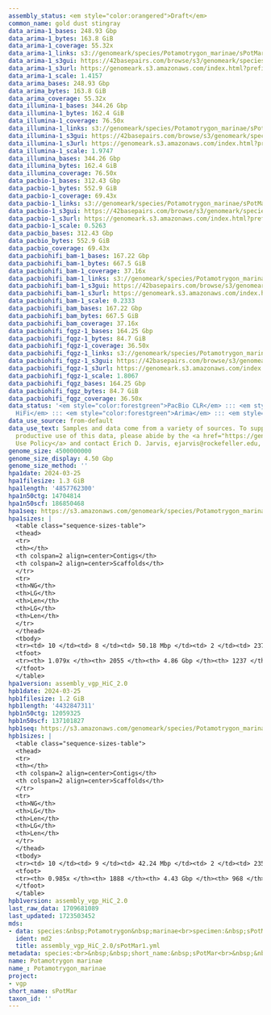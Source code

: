 ```yaml
---
assembly_status: <em style="color:orangered">Draft</em>
common_name: gold dust stingray
data_arima-1_bases: 248.93 Gbp
data_arima-1_bytes: 163.8 GiB
data_arima-1_coverage: 55.32x
data_arima-1_links: s3://genomeark/species/Potamotrygon_marinae/sPotMar1/genomic_data/arima/<br>
data_arima-1_s3gui: https://42basepairs.com/browse/s3/genomeark/species/Potamotrygon_marinae/sPotMar1/genomic_data/arima/
data_arima-1_s3url: https://genomeark.s3.amazonaws.com/index.html?prefix=species/Potamotrygon_marinae/sPotMar1/genomic_data/arima/
data_arima-1_scale: 1.4157
data_arima_bases: 248.93 Gbp
data_arima_bytes: 163.8 GiB
data_arima_coverage: 55.32x
data_illumina-1_bases: 344.26 Gbp
data_illumina-1_bytes: 162.4 GiB
data_illumina-1_coverage: 76.50x
data_illumina-1_links: s3://genomeark/species/Potamotrygon_marinae/sPotMar1/genomic_data/illumina/<br>
data_illumina-1_s3gui: https://42basepairs.com/browse/s3/genomeark/species/Potamotrygon_marinae/sPotMar1/genomic_data/illumina/
data_illumina-1_s3url: https://genomeark.s3.amazonaws.com/index.html?prefix=species/Potamotrygon_marinae/sPotMar1/genomic_data/illumina/
data_illumina-1_scale: 1.9747
data_illumina_bases: 344.26 Gbp
data_illumina_bytes: 162.4 GiB
data_illumina_coverage: 76.50x
data_pacbio-1_bases: 312.43 Gbp
data_pacbio-1_bytes: 552.9 GiB
data_pacbio-1_coverage: 69.43x
data_pacbio-1_links: s3://genomeark/species/Potamotrygon_marinae/sPotMar1/genomic_data/pacbio/<br>
data_pacbio-1_s3gui: https://42basepairs.com/browse/s3/genomeark/species/Potamotrygon_marinae/sPotMar1/genomic_data/pacbio/
data_pacbio-1_s3url: https://genomeark.s3.amazonaws.com/index.html?prefix=species/Potamotrygon_marinae/sPotMar1/genomic_data/pacbio/
data_pacbio-1_scale: 0.5263
data_pacbio_bases: 312.43 Gbp
data_pacbio_bytes: 552.9 GiB
data_pacbio_coverage: 69.43x
data_pacbiohifi_bam-1_bases: 167.22 Gbp
data_pacbiohifi_bam-1_bytes: 667.5 GiB
data_pacbiohifi_bam-1_coverage: 37.16x
data_pacbiohifi_bam-1_links: s3://genomeark/species/Potamotrygon_marinae/sPotMar1/genomic_data/pacbio_hifi/<br>
data_pacbiohifi_bam-1_s3gui: https://42basepairs.com/browse/s3/genomeark/species/Potamotrygon_marinae/sPotMar1/genomic_data/pacbio_hifi/
data_pacbiohifi_bam-1_s3url: https://genomeark.s3.amazonaws.com/index.html?prefix=species/Potamotrygon_marinae/sPotMar1/genomic_data/pacbio_hifi/
data_pacbiohifi_bam-1_scale: 0.2333
data_pacbiohifi_bam_bases: 167.22 Gbp
data_pacbiohifi_bam_bytes: 667.5 GiB
data_pacbiohifi_bam_coverage: 37.16x
data_pacbiohifi_fqgz-1_bases: 164.25 Gbp
data_pacbiohifi_fqgz-1_bytes: 84.7 GiB
data_pacbiohifi_fqgz-1_coverage: 36.50x
data_pacbiohifi_fqgz-1_links: s3://genomeark/species/Potamotrygon_marinae/sPotMar1/genomic_data/pacbio_hifi/<br>
data_pacbiohifi_fqgz-1_s3gui: https://42basepairs.com/browse/s3/genomeark/species/Potamotrygon_marinae/sPotMar1/genomic_data/pacbio_hifi/
data_pacbiohifi_fqgz-1_s3url: https://genomeark.s3.amazonaws.com/index.html?prefix=species/Potamotrygon_marinae/sPotMar1/genomic_data/pacbio_hifi/
data_pacbiohifi_fqgz-1_scale: 1.8067
data_pacbiohifi_fqgz_bases: 164.25 Gbp
data_pacbiohifi_fqgz_bytes: 84.7 GiB
data_pacbiohifi_fqgz_coverage: 36.50x
data_status: '<em style="color:forestgreen">PacBio CLR</em> ::: <em style="color:forestgreen">PacBio
  HiFi</em> ::: <em style="color:forestgreen">Arima</em> ::: <em style="color:forestgreen">Illumina</em>'
data_use_source: from-default
data_use_text: Samples and data come from a variety of sources. To support fair and
  productive use of this data, please abide by the <a href="https://genome10k.soe.ucsc.edu/data-use-policies/">Data
  Use Policy</a> and contact Erich D. Jarvis, ejarvis@rockefeller.edu, with any questions.
genome_size: 4500000000
genome_size_display: 4.50 Gbp
genome_size_method: ''
hpa1date: 2024-03-25
hpa1filesize: 1.3 GiB
hpa1length: '4857762300'
hpa1n50ctg: 14704814
hpa1n50scf: 186850468
hpa1seq: https://s3.amazonaws.com/genomeark/species/Potamotrygon_marinae/sPotMar1/assembly_vgp_HiC_2.0/sPotMar1.HiC.hap1.20240325.fasta.gz
hpa1sizes: |
  <table class="sequence-sizes-table">
  <thead>
  <tr>
  <th></th>
  <th colspan=2 align=center>Contigs</th>
  <th colspan=2 align=center>Scaffolds</th>
  </tr>
  <tr>
  <th>NG</th>
  <th>LG</th>
  <th>Len</th>
  <th>LG</th>
  <th>Len</th>
  </tr>
  </thead>
  <tbody>
  <tr><td> 10 </td><td> 8 </td><td> 50.18 Mbp </td><td> 2 </td><td> 237.35 Mbp </td></tr><tr><td> 20 </td><td> 20 </td><td> 34.60 Mbp </td><td> 4 </td><td> 209.51 Mbp </td></tr><tr><td> 30 </td><td> 35 </td><td> 26.09 Mbp </td><td> 6 </td><td> 203.98 Mbp </td></tr><tr><td> 40 </td><td> 54 </td><td> 20.28 Mbp </td><td> 9 </td><td> 197.52 Mbp </td></tr><tr style="background-color:#cccccc;"><td> 50 </td><td> 81 </td><td style="background-color:#88ff88;"> 14.70 Mbp </td><td> 11 </td><td style="background-color:#88ff88;"> 186.85 Mbp </td></tr><tr><td> 60 </td><td> 119 </td><td> 10.48 Mbp </td><td> 14 </td><td> 108.44 Mbp </td></tr><tr><td> 70 </td><td> 171 </td><td> 7.05 Mbp </td><td> 19 </td><td> 86.99 Mbp </td></tr><tr><td> 80 </td><td> 250 </td><td> 4.32 Mbp </td><td> 25 </td><td> 59.97 Mbp </td></tr><tr><td> 90 </td><td> 390 </td><td> 2.33 Mbp </td><td> 34 </td><td> 20.01 Mbp </td></tr><tr><td> 100 </td><td> 687 </td><td> 0.94 Mbp </td><td> 145 </td><td> 1.79 Mbp </td></tr></tbody>
  <tfoot>
  <tr><th> 1.079x </th><th> 2055 </th><th> 4.86 Gbp </th><th> 1237 </th><th> 4.86 Gbp </th></tr>
  </tfoot>
  </table>
hpa1version: assembly_vgp_HiC_2.0
hpb1date: 2024-03-25
hpb1filesize: 1.2 GiB
hpb1length: '4432847311'
hpb1n50ctg: 12059325
hpb1n50scf: 137101827
hpb1seq: https://s3.amazonaws.com/genomeark/species/Potamotrygon_marinae/sPotMar1/assembly_vgp_HiC_2.0/sPotMar1.HiC.hap2.20240325.fasta.gz
hpb1sizes: |
  <table class="sequence-sizes-table">
  <thead>
  <tr>
  <th></th>
  <th colspan=2 align=center>Contigs</th>
  <th colspan=2 align=center>Scaffolds</th>
  </tr>
  <tr>
  <th>NG</th>
  <th>LG</th>
  <th>Len</th>
  <th>LG</th>
  <th>Len</th>
  </tr>
  </thead>
  <tbody>
  <tr><td> 10 </td><td> 9 </td><td> 42.24 Mbp </td><td> 2 </td><td> 235.42 Mbp </td></tr><tr><td> 20 </td><td> 21 </td><td> 30.70 Mbp </td><td> 4 </td><td> 204.62 Mbp </td></tr><tr><td> 30 </td><td> 38 </td><td> 22.10 Mbp </td><td> 6 </td><td> 202.06 Mbp </td></tr><tr><td> 40 </td><td> 61 </td><td> 16.51 Mbp </td><td> 9 </td><td> 193.50 Mbp </td></tr><tr style="background-color:#cccccc;"><td> 50 </td><td> 93 </td><td style="background-color:#88ff88;"> 12.06 Mbp </td><td> 11 </td><td style="background-color:#88ff88;"> 137.10 Mbp </td></tr><tr><td> 60 </td><td> 139 </td><td> 8.16 Mbp </td><td> 15 </td><td> 103.92 Mbp </td></tr><tr><td> 70 </td><td> 207 </td><td> 5.16 Mbp </td><td> 20 </td><td> 82.86 Mbp </td></tr><tr><td> 80 </td><td> 335 </td><td> 2.45 Mbp </td><td> 27 </td><td> 49.43 Mbp </td></tr><tr><td> 90 </td><td> 627 </td><td> 0.95 Mbp </td><td> 83 </td><td> 2.75 Mbp </td></tr><tr><td> 100 </td><td> 0 </td><td>  </td><td> 0 </td><td>  </td></tr></tbody>
  <tfoot>
  <tr><th> 0.985x </th><th> 1888 </th><th> 4.43 Gbp </th><th> 968 </th><th> 4.43 Gbp </th></tr>
  </tfoot>
  </table>
hpb1version: assembly_vgp_HiC_2.0
last_raw_data: 1709681089
last_updated: 1723503452
mds:
- data: species:&nbsp;Potamotrygon&nbsp;marinae<br>specimen:&nbsp;sPotMar1<br>projects:&nbsp;<br>&nbsp;&nbsp;-&nbsp;vgp<br>assembled_by_group:&nbsp;Rockefeller<br>data_location:&nbsp;S3<br>release_to:&nbsp;S3<br>combine_for_curation:&nbsp;true<br>hap1:&nbsp;s3://genomeark/species/Potamotrygon_marinae/sPotMar1/assembly_vgp_HiC_2.0/sPotMar1.HiC.hap1.20240325.fasta.gz<br>hap2:&nbsp;s3://genomeark/species/Potamotrygon_marinae/sPotMar1/assembly_vgp_HiC_2.0/sPotMar1.HiC.hap2.20240325.fasta.gz<br>pretext_hap1:&nbsp;s3://genomeark/species/Potamotrygon_marinae/sPotMar1/assembly_vgp_HiC_2.0/evaluation/hap1/pretext/sPotMar1_hap1_s2.pretext<br>pretext_hap2:&nbsp;s3://genomeark/species/Potamotrygon_marinae/sPotMar1/assembly_vgp_HiC_2.0/evaluation/hap2/pretext/sPotMar1_hap2_s2.pretext<br>kmer_spectra_img:&nbsp;s3://genomeark/species/Potamotrygon_marinae/sPotMar1/assembly_vgp_HiC_2.0/evaluation/merqury/sPotMar1_png/<br>pacbio_read_dir:&nbsp;s3://genomeark/species/Potamotrygon_marinae/sPotMar1/genomic_data/pacbio_hifi/<br>pacbio_read_type:&nbsp;hifi<br>hic_read_dir:&nbsp;s3://genomeark/species/Potamotrygon_marinae/sPotMar1/genomic_data/arima/<br>pipeline:&nbsp;<br>&nbsp;&nbsp;-&nbsp;hifiasm&nbsp;(0.19.8+galaxy0)<br>&nbsp;&nbsp;-&nbsp;yahs&nbsp;(1.2a.2+galaxy1)<br>notes:&nbsp;This&nbsp;was&nbsp;a&nbsp;Hifiasm-HiC&nbsp;assembly&nbsp;of&nbsp;sPotMar1,&nbsp;resulting&nbsp;in&nbsp;two&nbsp;complete&nbsp;haplotypes.&nbsp;There&nbsp;was&nbsp;no&nbsp;Bionano&nbsp;data,&nbsp;and&nbsp;the&nbsp;scaffolding&nbsp;consisted&nbsp;of&nbsp;YaHS.&nbsp;The&nbsp;HiC&nbsp;prep&nbsp;kit&nbsp;used&nbsp;was&nbsp;Arima,&nbsp;so&nbsp;the&nbsp;HiC&nbsp;reads&nbsp;require&nbsp;trimming&nbsp;5&nbsp;bp&nbsp;off&nbsp;the&nbsp;5'&nbsp;end.&nbsp;The&nbsp;assembly&nbsp;was&nbsp;performed&nbsp;on&nbsp;the&nbsp;Rockefeller&nbsp;University&nbsp;VGL&nbsp;instance.&nbsp;<br>
  ident: md2
  title: assembly_vgp_HiC_2.0/sPotMar1.yml
metadata: species:<br>&nbsp;&nbsp;short_name:&nbsp;sPotMar<br>&nbsp;&nbsp;name:&nbsp;Potamotrygon&nbsp;marinae<br>&nbsp;&nbsp;taxon_id:&nbsp;null<br>&nbsp;&nbsp;common_name:&nbsp;gold&nbsp;dust&nbsp;stingray<br>&nbsp;&nbsp;order:<br>&nbsp;&nbsp;&nbsp;&nbsp;name:&nbsp;Myliobatiformes<br>&nbsp;&nbsp;family:<br>&nbsp;&nbsp;&nbsp;&nbsp;name:&nbsp;Potamotrygonidae<br>&nbsp;&nbsp;individuals:<br>&nbsp;&nbsp;&nbsp;&nbsp;-&nbsp;short_name:&nbsp;sPotMar1<br>&nbsp;&nbsp;&nbsp;&nbsp;&nbsp;&nbsp;sex:&nbsp;male<br>&nbsp;&nbsp;&nbsp;&nbsp;&nbsp;&nbsp;provider:&nbsp;Yann&nbsp;Guiguen,&nbsp;Julien&nbsp;Bobe,&nbsp;Gavin&nbsp;Naylor<br>&nbsp;&nbsp;genome_size:&nbsp;4500000000<br>&nbsp;&nbsp;genome_size_method:<br>&nbsp;&nbsp;project:&nbsp;[&nbsp;vgp&nbsp;]<br>
name: Potamotrygon marinae
name_: Potamotrygon_marinae
project:
- vgp
short_name: sPotMar
taxon_id: ''
---
```

